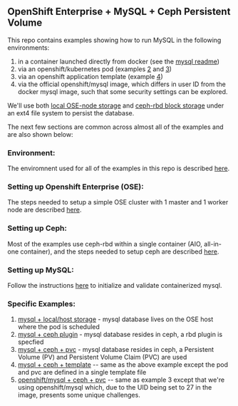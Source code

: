 ## OpenShift Enterprise + MySQL + Ceph Persistent Volume

This repo contains examples showing how to run MySQL in the following environments:
  1. in a container launched directly from docker (see the [mysql readme](MYSQL.md))
  2. via an openshift/kubernetes pod (examples [2](mysql_ceph_host) and [3](mysql_ceph_pvc))
  3. via an openshift application template (example [4](mysql_ceph_template))
  4. via the official openshift/mysql image, which differs in user ID from the docker mysql image, such that some security settings can be explored.

We'll use both [local OSE-node storage](mysql_ceph_host) and [ceph-rbd block storage](mysql_ceph_plugin) under an ext4 file system to persist the database.

The next few sections are common across almost all of the examples and are also shown below:

### Environment:
The enviromnent used for all of the examples in this repo is described [here](ENV.md).

### Setting up Openshift Enterprise (OSE):
The steps needed to setup a simple OSE cluster with 1 master and 1 worker node are described [here](OSE.md).

### Setting up Ceph:
Most of the examples use ceph-rbd within a single container (AIO, all-in-one container), and the steps needed to setup ceph are described [here](CEPH.md).

### Setting up MySQL:
Follow the instructions [here](MYSQL.md) to initialize and validate containerized mysql.

### Specific Examples:
1. [mysql + local/host storage](mysql_ceph_host) - mysql database lives on the OSE host where the pod is scheduled
2. [mysql + ceph plugin](mysql_ceph_plugin) - mysql database resides in ceph, a rbd plugin is specfied
3. [mysql + ceph + pvc](mysql_ceph_pvc) - mysql database resides in ceph, a Persistent Volume (PV) and Persistent Volume Claim (PVC) are used
4. [mysql + ceph + template](mysql_ceph_template) -- same as the above example except the pod and pvc are defined in a single template file
5. [openshift/mysql + ceph + pvc](ose_mysql_ceph_pvc) -- same as example 3 except that we're using openshift/mysql which, due to the UID being set to 27 in the image, presents some unique challenges.

